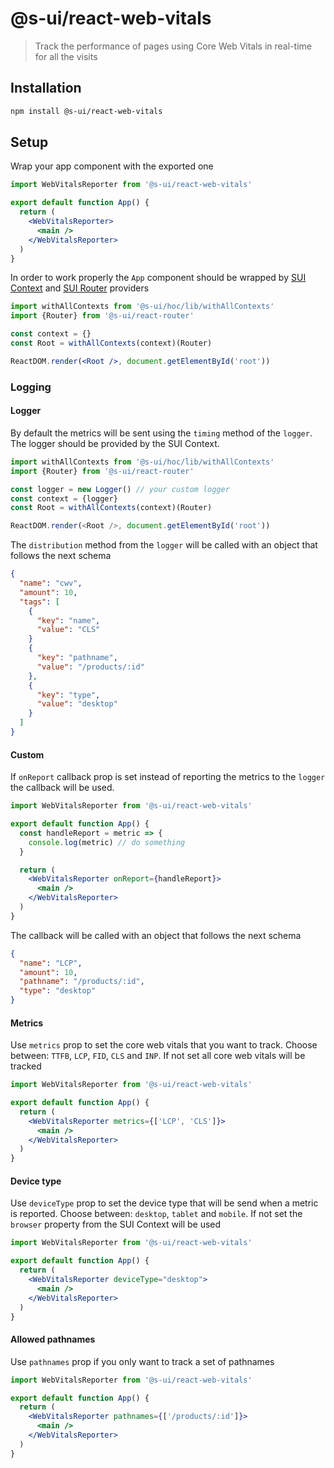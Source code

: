 # @s-ui/react-web-vitals

> Track the performance of pages using Core Web Vitals in real-time for all the visits

## Installation

```sh
npm install @s-ui/react-web-vitals
```

## Setup

Wrap your app component with the exported one

```jsx
import WebVitalsReporter from '@s-ui/react-web-vitals'

export default function App() {
  return (
    <WebVitalsReporter>
      <main />
    </WebVitalsReporter>
  )
}
```

In order to work properly the `App` component should be wrapped by [SUI Context](https://github.com/SUI-Components/sui/tree/master/packages/sui-react-context) and [SUI Router](https://github.com/SUI-Components/sui/tree/master/packages/sui-react-router) providers

```jsx
import withAllContexts from '@s-ui/hoc/lib/withAllContexts'
import {Router} from '@s-ui/react-router'

const context = {}
const Root = withAllContexts(context)(Router)

ReactDOM.render(<Root />, document.getElementById('root'))
```

### Logging

#### Logger

By default the metrics will be sent using the `timing` method of the `logger`. The logger should be provided by the SUI Context.

```js
import withAllContexts from '@s-ui/hoc/lib/withAllContexts'
import {Router} from '@s-ui/react-router'

const logger = new Logger() // your custom logger
const context = {logger}
const Root = withAllContexts(context)(Router)

ReactDOM.render(<Root />, document.getElementById('root'))
```

The `distribution` method from the `logger` will be called with an object that follows the next schema

```json
{
  "name": "cwv",
  "amount": 10,
  "tags": [
    {
      "key": "name",
      "value": "CLS"
    }
    {
      "key": "pathname",
      "value": "/products/:id"
    },
    {
      "key": "type",
      "value": "desktop"
    }
  ]
}
```

#### Custom

If `onReport` callback prop is set instead of reporting the metrics to the `logger` the callback will be used.

```jsx
import WebVitalsReporter from '@s-ui/react-web-vitals'

export default function App() {
  const handleReport = metric => {
    console.log(metric) // do something
  }

  return (
    <WebVitalsReporter onReport={handleReport}>
      <main />
    </WebVitalsReporter>
  )
}
```

The callback will be called with an object that follows the next schema

```json
{
  "name": "LCP",
  "amount": 10,
  "pathname": "/products/:id",
  "type": "desktop"
}
```

#### Metrics

Use `metrics` prop to set the core web vitals that you want to track. Choose between: `TTFB`, `LCP`, `FID`, `CLS` and `INP`. If not set all core web vitals will be tracked

```jsx
import WebVitalsReporter from '@s-ui/react-web-vitals'

export default function App() {
  return (
    <WebVitalsReporter metrics={['LCP', 'CLS']}>
      <main />
    </WebVitalsReporter>
  )
}
```

#### Device type

Use `deviceType` prop to set the device type that will be send when a metric is reported. Choose between: `desktop`, `tablet` and `mobile`. If not set the `browser` property from the SUI Context will be used

```jsx
import WebVitalsReporter from '@s-ui/react-web-vitals'

export default function App() {
  return (
    <WebVitalsReporter deviceType="desktop">
      <main />
    </WebVitalsReporter>
  )
}
```

#### Allowed pathnames

Use `pathnames` prop if you only want to track a set of pathnames

```jsx
import WebVitalsReporter from '@s-ui/react-web-vitals'

export default function App() {
  return (
    <WebVitalsReporter pathnames={['/products/:id']}>
      <main />
    </WebVitalsReporter>
  )
}
```
